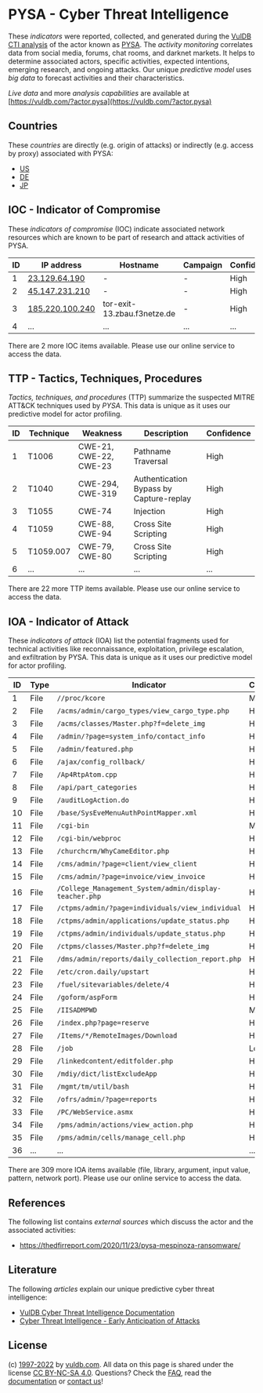 # PYSA - Cyber Threat Intelligence

These _indicators_ were reported, collected, and generated during the [VulDB CTI analysis](https://vuldb.com/?kb.cti) of the actor known as [PYSA](https://vuldb.com/?actor.pysa). The _activity monitoring_ correlates data from social media, forums, chat rooms, and darknet markets. It helps to determine associated actors, specific activities, expected intentions, emerging research, and ongoing attacks. Our unique _predictive model_ uses _big data_ to forecast activities and their characteristics.

_Live data_ and more _analysis capabilities_ are available at [https://vuldb.com/?actor.pysa](https://vuldb.com/?actor.pysa)

## Countries

These _countries_ are directly (e.g. origin of attacks) or indirectly (e.g. access by proxy) associated with PYSA:

* [US](https://vuldb.com/?country.us)
* [DE](https://vuldb.com/?country.de)
* [JP](https://vuldb.com/?country.jp)

## IOC - Indicator of Compromise

These _indicators of compromise_ (IOC) indicate associated network resources which are known to be part of research and attack activities of PYSA.

ID | IP address | Hostname | Campaign | Confidence
-- | ---------- | -------- | -------- | ----------
1 | [23.129.64.190](https://vuldb.com/?ip.23.129.64.190) | - | - | High
2 | [45.147.231.210](https://vuldb.com/?ip.45.147.231.210) | - | - | High
3 | [185.220.100.240](https://vuldb.com/?ip.185.220.100.240) | tor-exit-13.zbau.f3netze.de | - | High
4 | ... | ... | ... | ...

There are 2 more IOC items available. Please use our online service to access the data.

## TTP - Tactics, Techniques, Procedures

_Tactics, techniques, and procedures_ (TTP) summarize the suspected MITRE ATT&CK techniques used by _PYSA_. This data is unique as it uses our predictive model for actor profiling.

ID | Technique | Weakness | Description | Confidence
-- | --------- | -------- | ----------- | ----------
1 | T1006 | CWE-21, CWE-22, CWE-23 | Pathname Traversal | High
2 | T1040 | CWE-294, CWE-319 | Authentication Bypass by Capture-replay | High
3 | T1055 | CWE-74 | Injection | High
4 | T1059 | CWE-88, CWE-94 | Cross Site Scripting | High
5 | T1059.007 | CWE-79, CWE-80 | Cross Site Scripting | High
6 | ... | ... | ... | ...

There are 22 more TTP items available. Please use our online service to access the data.

## IOA - Indicator of Attack

These _indicators of attack_ (IOA) list the potential fragments used for technical activities like reconnaissance, exploitation, privilege escalation, and exfiltration by PYSA. This data is unique as it uses our predictive model for actor profiling.

ID | Type | Indicator | Confidence
-- | ---- | --------- | ----------
1 | File | `//proc/kcore` | Medium
2 | File | `/acms/admin/cargo_types/view_cargo_type.php` | High
3 | File | `/acms/classes/Master.php?f=delete_img` | High
4 | File | `/admin/?page=system_info/contact_info` | High
5 | File | `/admin/featured.php` | High
6 | File | `/ajax/config_rollback/` | High
7 | File | `/Ap4RtpAtom.cpp` | High
8 | File | `/api/part_categories` | High
9 | File | `/auditLogAction.do` | High
10 | File | `/base/SysEveMenuAuthPointMapper.xml` | High
11 | File | `/cgi-bin` | Medium
12 | File | `/cgi-bin/webproc` | High
13 | File | `/churchcrm/WhyCameEditor.php` | High
14 | File | `/cms/admin/?page=client/view_client` | High
15 | File | `/cms/admin/?page=invoice/view_invoice` | High
16 | File | `/College_Management_System/admin/display-teacher.php` | High
17 | File | `/ctpms/admin/?page=individuals/view_individual` | High
18 | File | `/ctpms/admin/applications/update_status.php` | High
19 | File | `/ctpms/admin/individuals/update_status.php` | High
20 | File | `/ctpms/classes/Master.php?f=delete_img` | High
21 | File | `/dms/admin/reports/daily_collection_report.php` | High
22 | File | `/etc/cron.daily/upstart` | High
23 | File | `/fuel/sitevariables/delete/4` | High
24 | File | `/goform/aspForm` | High
25 | File | `/IISADMPWD` | Medium
26 | File | `/index.php?page=reserve` | High
27 | File | `/Items/*/RemoteImages/Download` | High
28 | File | `/job` | Low
29 | File | `/linkedcontent/editfolder.php` | High
30 | File | `/mdiy/dict/listExcludeApp` | High
31 | File | `/mgmt/tm/util/bash` | High
32 | File | `/ofrs/admin/?page=reports` | High
33 | File | `/PC/WebService.asmx` | High
34 | File | `/pms/admin/actions/view_action.php` | High
35 | File | `/pms/admin/cells/manage_cell.php` | High
36 | ... | ... | ...

There are 309 more IOA items available (file, library, argument, input value, pattern, network port). Please use our online service to access the data.

## References

The following list contains _external sources_ which discuss the actor and the associated activities:

* https://thedfirreport.com/2020/11/23/pysa-mespinoza-ransomware/

## Literature

The following _articles_ explain our unique predictive cyber threat intelligence:

* [VulDB Cyber Threat Intelligence Documentation](https://vuldb.com/?kb.cti)
* [Cyber Threat Intelligence - Early Anticipation of Attacks](https://www.scip.ch/en/?labs.20201022)

## License

(c) [1997-2022](https://vuldb.com/?kb.changelog) by [vuldb.com](https://vuldb.com/?kb.about). All data on this page is shared under the license [CC BY-NC-SA 4.0](https://creativecommons.org/licenses/by-nc-sa/4.0/). Questions? Check the [FAQ](https://vuldb.com/?kb.faq), read the [documentation](https://vuldb.com/?kb) or [contact us](https://vuldb.com/?contact)!
